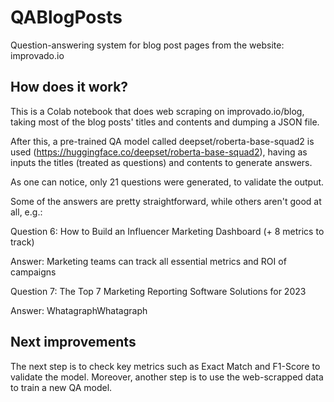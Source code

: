 # QABlogPosts
Question-answering system for blog post pages from the website: improvado.io

## How does it work?

This is a Colab notebook that does web scraping on improvado.io/blog, taking most of the blog posts' titles and contents and dumping a JSON file.

After this, a pre-trained QA model called deepset/roberta-base-squad2 is used (https://huggingface.co/deepset/roberta-base-squad2), having as inputs the titles (treated as questions) and contents to generate answers.

As one can notice, only 21 questions were generated, to validate the output.

Some of the answers are pretty straightforward, while others aren't good at all, e.g.:

Question 6: How to Build an Influencer Marketing Dashboard (+ 8 metrics to track)

Answer: Marketing teams can track all essential metrics and ROI of campaigns

Question 7: The Top 7 Marketing Reporting Software Solutions for 2023

Answer: WhatagraphWhatagraph

## Next improvements

The next step is to check key metrics such as Exact Match and F1-Score to validate the model. Moreover, another step is to use the web-scrapped data to train a new QA model.




